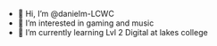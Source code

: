 - 👋 Hi, I’m @danielm-LCWC
- 👀 I’m interested in gaming and music 
- 🌱 I’m currently learning Lvl 2 Digital at lakes college 

<!---
danielm-LCWC/danielm-LCWC is a ✨ special ✨ repository because its `README.md` (this file) appears on your GitHub profile.
You can click the Preview link to take a look at your changes.
--->
